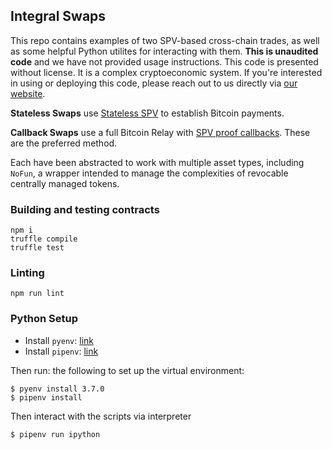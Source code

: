 ## Integral Swaps

This repo contains examples of two SPV-based cross-chain trades, as well as
some helpful Python utilites for interacting with them. **This is
unaudited code** and we have not provided usage instructions. This code is
presented without license. It is a complex cryptoeconomic system. If you're
interested in using or deploying this code, please reach out to us directly via
[our website](https://summa.one).

**Stateless Swaps** use
[Stateless SPV](https://medium.com/summa-technology/summa-auction-bitcoin-technical-7344096498f2)
to establish Bitcoin payments.

**Callback Swaps** use a full Bitcoin Relay with
[SPV proof callbacks](https://github.com/summa-tx/relays/blob/master/solidity/contracts/OnDemandSPV.sol).
These are the preferred method.

Each have been abstracted to work with multiple asset types, including
`NoFun`, a wrapper intended to manage the complexities of revocable
centrally managed tokens.

### Building and testing contracts
```
npm i
truffle compile
truffle test
```

### Linting

```
npm run lint
```

### Python Setup

- Install `pyenv`: [link](https://https://github.com/pyenv/pyenv-installer)
- Install `pipenv`:
[link](https://pipenv-fork.readthedocs.io/en/latest/install.html#installing-pipenv)

Then run: the following to set up the virtual environment:
```
$ pyenv install 3.7.0
$ pipenv install
```

Then interact with the scripts via interpreter

```
$ pipenv run ipython
```
